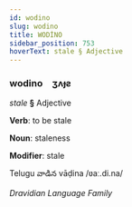```yaml
---
id: wodino
slug: wodino
title: WODİNO
sidebar_position: 753
hoverText: stale § Adjective
---
```


### wodino&emsp;<span kind="abugida">ʒʌɟƨ</span>

*stale* **§** Adjective

**Verb**: to be stale

**Noun**: staleness

**Modifier**: stale

Telugu వాడిన vāḍina /ʋaː.di.na/

*Dravidian Language Family*